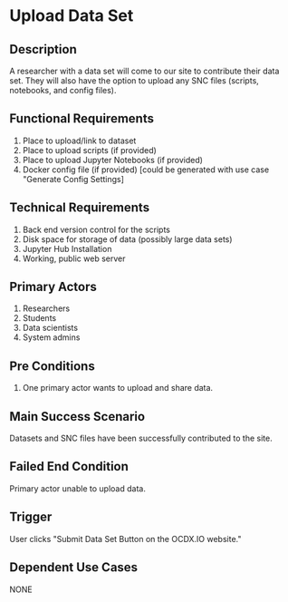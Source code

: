 # Upload Data Set

## Description
A researcher with a data set will come to our site to contribute their data set. They will also have the option to upload any SNC files (scripts, notebooks, and config files).

## Functional Requirements
1. Place to upload/link to dataset
2. Place to upload scripts (if provided)
3. Place to upload Jupyter Notebooks (if provided)
4. Docker config file (if provided) [could be generated with use case "Generate Config Settings]

## Technical Requirements
1. Back end version control for the scripts
2. Disk space for storage of data (possibly large data sets)
3. Jupyter Hub Installation
4. Working, public web server

## Primary Actors
1. Researchers
2. Students
3. Data scientists
4. System admins

## Pre Conditions
1. One primary actor wants to upload and share data.

## Main Success Scenario
Datasets and SNC files have been successfully contributed to the site.

## Failed End Condition
Primary actor unable to upload data.

## Trigger
User clicks "Submit Data Set Button on the OCDX.IO website."

## Dependent Use Cases
NONE

